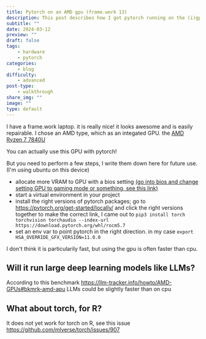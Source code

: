 ```yaml
---
title: Pytorch on an AMD gpu (frame.work 13)
description: This post describes how I got pytorch running on the (i)gpu of an amd computer. The frame.work 13.
subtitle: ""
date: 2024-03-12
preview: ""
draft: false
tags:
    - hardware
    - pytorch
categories:
    - blog
difficulty: 
    - advanced
post-type: 
    - walkthrough
share_img: ""
image: ""
type: default
---
```


I have a frame.work laptop. it is really nice! it looks awesome and is easily repairable. 
I chose an AMD type, which as an integated GPU. 
the [AMD Ryzen 7 7840U](https://www.notebookcheck.net/AMD-Ryzen-7-7840U-Processor-Benchmarks-and-Specs.716412.0.html)

You can actually use this GPU with pytorch!

But you need to perform a few steps, I write them down here for future use. (I'm using ubuntu on this device)

- allocate more VRAM to GPU with a bios setting [(go into bios and change setting GPU to gaming mode or something, see this link)](https://community.frame.work/t/vram-allocation-for-the-7840u-frameworks/36613/9
)
- start a virtual environment in your project
- install the right versions of pytorch packages; go to https://pytorch.org/get-started/locally/ and click the right versions together to make the correct link, I came out to `pip3 install torch torchvision torchaudio --index-url https://download.pytorch.org/whl/rocm5.7`
- set an env var to point pytorch in the right direction. in my case `export HSA_OVERRIDE_GFX_VERSION=11.0.0`

I don't think it is particularily fast, but using the gpu is often faster than cpu. 

## Will it run large deep learning models like LLMs?
According to this benchmark https://llm-tracker.info/howto/AMD-GPUs#bkmrk-amd-apu LLMs could be slightly faster than on cpu


## What about torch, for R?
It does not yet work for torch on R, see this issue https://github.com/mlverse/torch/issues/907
